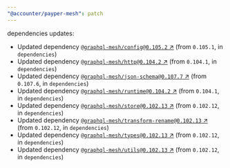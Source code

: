 ```yaml
---
"@accounter/payper-mesh": patch
---
```

dependencies updates:
  - Updated dependency [`@graphql-mesh/config@0.105.2` ↗︎](https://www.npmjs.com/package/@graphql-mesh/config/v/0.105.2) (from `0.105.1`, in `dependencies`)
  - Updated dependency [`@graphql-mesh/http@0.104.2` ↗︎](https://www.npmjs.com/package/@graphql-mesh/http/v/0.104.2) (from `0.104.1`, in `dependencies`)
  - Updated dependency [`@graphql-mesh/json-schema@0.107.7` ↗︎](https://www.npmjs.com/package/@graphql-mesh/json-schema/v/0.107.7) (from `0.107.6`, in `dependencies`)
  - Updated dependency [`@graphql-mesh/runtime@0.104.2` ↗︎](https://www.npmjs.com/package/@graphql-mesh/runtime/v/0.104.2) (from `0.104.1`, in `dependencies`)
  - Updated dependency [`@graphql-mesh/store@0.102.13` ↗︎](https://www.npmjs.com/package/@graphql-mesh/store/v/0.102.13) (from `0.102.12`, in `dependencies`)
  - Updated dependency [`@graphql-mesh/transform-rename@0.102.13` ↗︎](https://www.npmjs.com/package/@graphql-mesh/transform-rename/v/0.102.13) (from `0.102.12`, in `dependencies`)
  - Updated dependency [`@graphql-mesh/types@0.102.13` ↗︎](https://www.npmjs.com/package/@graphql-mesh/types/v/0.102.13) (from `0.102.12`, in `dependencies`)
  - Updated dependency [`@graphql-mesh/utils@0.102.13` ↗︎](https://www.npmjs.com/package/@graphql-mesh/utils/v/0.102.13) (from `0.102.12`, in `dependencies`)
